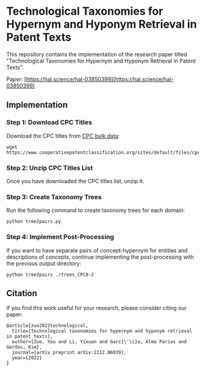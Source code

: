 # Technological Taxonomies for Hypernym and Hyponym Retrieval in Patent Texts

This repository contains the implementation of the research paper titled "Technological Taxonomies for Hypernym and Hyponym Retrieval in Patent Texts".

Paper: [https://hal.science/hal-03850399](https://hal.science/hal-03850399)

## Implementation

### Step 1: Download CPC Titles

Download the CPC titles from [CPC bulk data](https://www.cooperativepatentclassification.org/cpcSchemeAndDefinitions/bulk):
```
wget https://www.cooperativepatentclassification.org/sites/default/files/cpc/bulk/CPCTitleList202401.zip
```

### Step 2: Unzip CPC Titles List
Once you have downloaded the CPC titles list, unzip it.



### Step 3: Create Taxonomy Trees
Run the following command to create taxonomy trees for each domain:
```
python tree2pairs.py
```

### Step 4: Implement Post-Processing
If you want to have separate pairs of concept-hypernym for entities and descriptions of concepts, continue implementing the post-processing with the previous output directory:
```
python tree2pairs ./trees_CPC8-2
```


## Citation
If you find this work useful for your research, please consider citing our paper:
```
@article{zuo2022technological,
  title={Technological taxonomies for hypernym and hyponym retrieval in patent texts},
  author={Zuo, You and Li, Yixuan and Garc{\'\i}a, Alma Parias and Gerdes, Kim},
  journal={arXiv preprint arXiv:2212.06039},
  year={2022}
}
  ```
